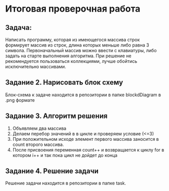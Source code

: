 # Итоговая проверочная работа
## Задача:
Написать программу, которая из имеющегося массива строк формирует массив из строк, длина которых меньше либо равна 3 символа. Первоначальный массив можно ввести с клавиатуры, либо задать на старте выполнения алгоритма. При решение не рекомендуется пользоваться коллекциями, лучше обойтись исключительно массивами.
## Задание 2. Нарисовать блок схему
Блок-схема к задаче находится в репозитории в папке blockdDiagram  в .png формате
## Задание 3. Алгоритм решения
1. Объявляем два массива 
2. Делаем перебор значений в в цикле и проверяем условие (<=3)
3. При положительном исходе элемент первого массива заносится в count второго массива.
4. После присвоения переменная count++ и возвращается к циклу for в котором i++ и так пока цикл не дойдет до конца
## Задание 4. Решение задачи 
Решение задачи находится в репозитории в папке task.